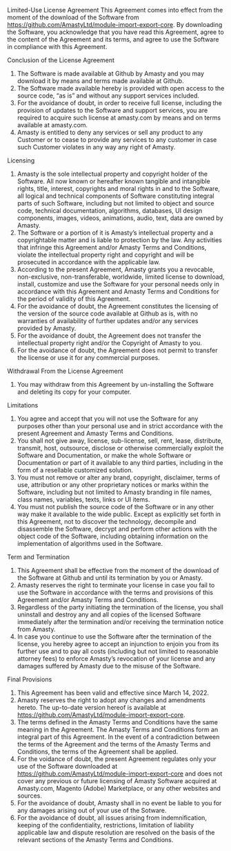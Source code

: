 Limited-Use License Agreement
This Agreement comes into effect from the moment of the download of the Software from https://github.com/AmastyLtd/module-import-export-core.
By downloading the Software, you acknowledge that you have read this Agreement, agree to the content of the Agreement and its terms, and agree to use the Software in compliance with this Agreement.


Conclusion of the License Agreement
1. The Software is made available at Github by Amasty and you may download it by means and terms made available at Github.
2. The Software made available hereby is provided with open access to the source code, “as is” and without any support services included. 
3. For the avoidance of doubt, in order to receive full license, including the provision of updates to the Software and support services, you are required to acquire such license at amasty.com by means and on terms available at amasty.com. 
4. Amasty is entitled to deny any services or sell any product to any Customer or to cease to provide any services to any customer in case such Customer violates in any way any right of Amasty.


Licensing
1. Amasty is the sole intellectual property and copyright holder of the Software. All now known or hereafter known tangible and intangible rights, title, interest, copyrights and moral rights in and to the Software, all logical and technical components of Software constituting integral parts of such Software, including but not limited to object and source code, technical documentation, algorithms, databases, UI design components, images, videos, animations, audio, text, data are owned by Amasty.
2. The Software or a portion of it is Amasty’s intellectual property and a copyrightable matter and is liable to protection by the law. Any activities that infringe this Agreement and/or Amasty Terms and Conditions, violate the intellectual property right and copyright and will be prosecuted in accordance with the applicable law.
3. According to the present Agreement, Amasty grants you a revocable, non-exclusive, non-transferable, worldwide, limited license to download, install, customize and use the Software for your personal needs only in accordance with this Agreement and Amasty Terms and Conditions for the period of validity of this Agreement.
4. For the avoidance of doubt, the Agreement constitutes the licensing of the version of the source code available at Github as is, with no warranties of availability of further updates and/or any services provided by Amasty. 
5. For the avoidance of doubt, the Agreement does not transfer the intellectual property right and/or the Copyright of Amasty to you.
6. For the avoidance of doubt, the Agreement does not permit to transfer the license or use it for any commercial purposes.


Withdrawal From the License Agreement
1. You may withdraw from this Agreement by un-installing the Software and deleting its copy for your computer.


Limitations
1. You agree and accept that you will not use the Software for any purposes other than your personal use and in strict accordance with the present Agreement and Amasty Terms and Conditions.
2. You shall not give away, license, sub-license, sell, rent, lease, distribute, transmit, host, outsource, disclose or otherwise commercially exploit the Software and Documentation, or make the whole Software or Documentation or part of it available to any third parties, including in the form of a resellable customized solution.
3. You must not remove or alter any brand, copyright, disclaimer, terms of use, attribution or any other proprietary notices or marks within the Software, including but not limited to Amasty branding in file names, class names, variables, texts, links or UI items.
4. You must not publish the source code of the Software or in any other way make it available to the wide public. Except as explicitly set forth in this Agreement, not to discover the technology, decompile and disassemble the Software, decrypt and perform other actions with the object code of the Software, including obtaining information on the implementation of algorithms used in the Software.


Term and Termination
1. This Agreement shall be effective from the moment of the download of the Software at Github and until its termination by you or Amasty.
2. Amasty reserves the right to terminate your license in case you fail to use the Software in accordance with the terms and provisions of this Agreement and/or Amasty Terms and Conditions.
3. Regardless of the party initiating the termination of the license, you shall uninstall and destroy any and all copies of the licensed Software immediately after the termination and/or receiving the termination notice from Amasty.
4. In case you continue to use the Software after the termination of the license, you hereby agree to accept an injunction to enjoin you from its further use and to pay all costs (including but not limited to reasonable attorney fees) to enforce Amasty’s revocation of your license and any damages suffered by Amasty due to the misuse of the Software.


Final Provisions
1. This Agreement has been valid and effective since March 14, 2022.
2. Amasty reserves the right to adopt any changes and amendments hereto. The up-to-date version hereof is available at https://github.com/AmastyLtd/module-import-export-core.
3. The terms defined in the Amasty Terms and Conditions have the same meaning in the Agreement. The Amasty Terms and Conditions form an integral part of this Agreement. In the event of а contradiction between the terms of the Agreement and the terms of the Amasty Terms and Conditions, the terms of the Agreement shall be applied.
4. For the voidance of doubt, the present Agreement regulates only your use of the Software downloaded at https://github.com/AmastyLtd/module-import-export-core and does not cover any previous or future licensing of Amasty Software acquired at Amasty.com, Magento (Adobe) Marketplace, or any other websites and sources.
5. For the avoidance of doubt, Amasty shall in no event be liable to you for any damages arising out of your use of the Sotware. 
6. For the avoidance of doubt, all issues arising from indemnification, keeping of the confidentiality, restrictions, limitation of liability applicable law and dispute resolution are resolved on the basis of the relevant sections of the Amasty Terms and Conditions.
